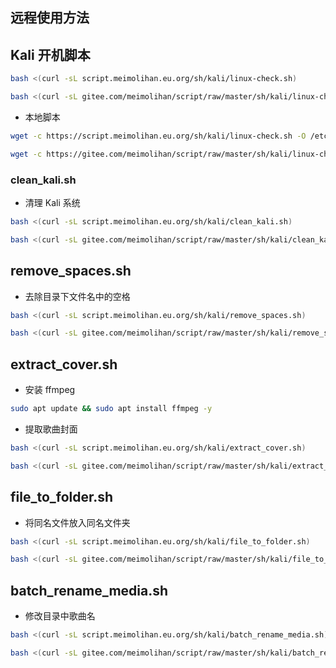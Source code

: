 ## 远程使用方法

## Kali 开机脚本

```bash
bash <(curl -sL script.meimolihan.eu.org/sh/kali/linux-check.sh)
```

```bash
bash <(curl -sL gitee.com/meimolihan/script/raw/master/sh/kali/linux-check.sh)
```

- 本地脚本

```bash
wget -c https://script.meimolihan.eu.org/sh/kali/linux-check.sh -O /etc/profile.d/linux-check.sh && chmod +x /etc/profile.d/linux-check.sh && bash /etc/profile.d/linux-check.sh
```

```bash
wget -c https://gitee.com/meimolihan/script/raw/master/sh/kali/linux-check.sh -O /etc/profile.d/linux-check.sh && chmod +x /etc/profile.d/linux-check.sh && bash /etc/profile.d/linux-check.sh
```


### clean_kali.sh

- 清理 Kali 系统

```bash
bash <(curl -sL script.meimolihan.eu.org/sh/kali/clean_kali.sh)
```

```bash
bash <(curl -sL gitee.com/meimolihan/script/raw/master/sh/kali/clean_kali.sh)
```

## remove_spaces.sh

- 去除目录下文件名中的空格

```bash
bash <(curl -sL script.meimolihan.eu.org/sh/kali/remove_spaces.sh)
```

```bash
bash <(curl -sL gitee.com/meimolihan/script/raw/master/sh/kali/remove_spaces.sh)
```



## extract_cover.sh

- 安装 ffmpeg

```bash
sudo apt update && sudo apt install ffmpeg -y
```



- 提取歌曲封面

```bash
bash <(curl -sL script.meimolihan.eu.org/sh/kali/extract_cover.sh)
```

```bash
bash <(curl -sL gitee.com/meimolihan/script/raw/master/sh/kali/extract_cover.sh)
```

## file_to_folder.sh

- 将同名文件放入同名文件夹

```bash
bash <(curl -sL script.meimolihan.eu.org/sh/kali/file_to_folder.sh)
```

```bash
bash <(curl -sL gitee.com/meimolihan/script/raw/master/sh/kali/file_to_folder.sh)
```

## batch_rename_media.sh

- 修改目录中歌曲名

```bash
bash <(curl -sL script.meimolihan.eu.org/sh/kali/batch_rename_media.sh)
```

```bash
bash <(curl -sL gitee.com/meimolihan/script/raw/master/sh/kali/batch_rename_media.sh)
```

